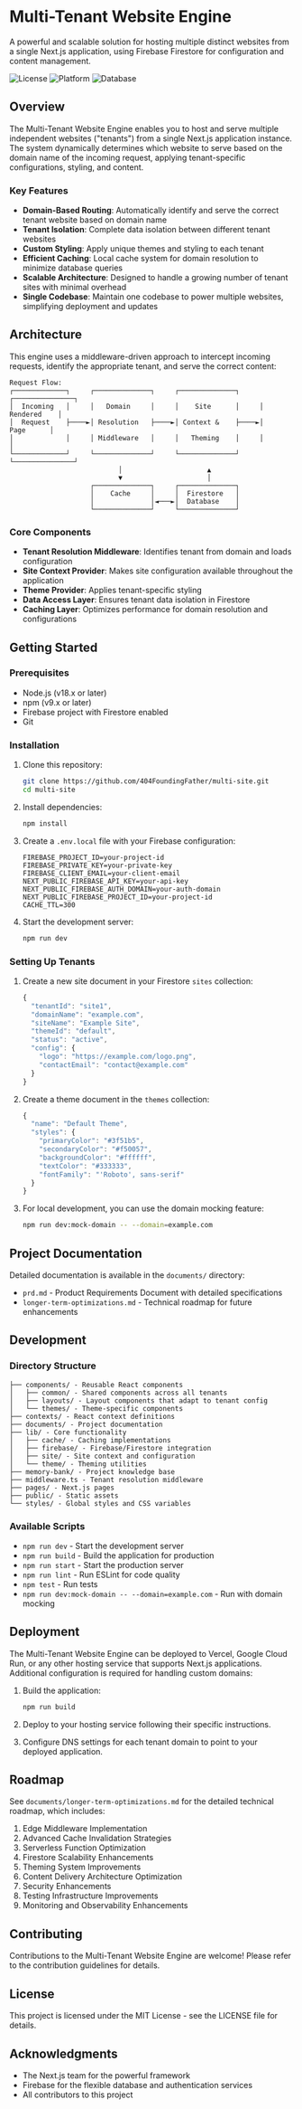 # Multi-Tenant Website Engine

A powerful and scalable solution for hosting multiple distinct websites from a single Next.js application, using Firebase Firestore for configuration and content management.

![License](https://img.shields.io/badge/license-MIT-blue)
![Platform](https://img.shields.io/badge/platform-Next.js-black)
![Database](https://img.shields.io/badge/database-Firestore-orange)

## Overview

The Multi-Tenant Website Engine enables you to host and serve multiple independent websites ("tenants") from a single Next.js application instance. The system dynamically determines which website to serve based on the domain name of the incoming request, applying tenant-specific configurations, styling, and content.

### Key Features

- **Domain-Based Routing**: Automatically identify and serve the correct tenant website based on domain name
- **Tenant Isolation**: Complete data isolation between different tenant websites
- **Custom Styling**: Apply unique themes and styling to each tenant
- **Efficient Caching**: Local cache system for domain resolution to minimize database queries
- **Scalable Architecture**: Designed to handle a growing number of tenant sites with minimal overhead
- **Single Codebase**: Maintain one codebase to power multiple websites, simplifying deployment and updates

## Architecture

This engine uses a middleware-driven approach to intercept incoming requests, identify the appropriate tenant, and serve the correct content:

```
Request Flow:
┌─────────────┐     ┌──────────────┐     ┌──────────────┐     ┌───────────────┐
│  Incoming   │     │   Domain     │     │    Site      │     │   Rendered    │
│  Request    ├────►│ Resolution   ├────►│ Context &    ├────►│     Page      │
│             │     │ Middleware   │     │   Theming    │     │               │
└─────────────┘     └──────────────┘     └──────────────┘     └───────────────┘
                           │                     ▲
                           ▼                     │
                    ┌──────────────┐     ┌──────────────┐
                    │    Cache     │     │  Firestore   │
                    │              │◄───►│  Database    │
                    └──────────────┘     └──────────────┘
```

### Core Components

- **Tenant Resolution Middleware**: Identifies tenant from domain and loads configuration
- **Site Context Provider**: Makes site configuration available throughout the application
- **Theme Provider**: Applies tenant-specific styling
- **Data Access Layer**: Ensures tenant data isolation in Firestore
- **Caching Layer**: Optimizes performance for domain resolution and configurations

## Getting Started

### Prerequisites

- Node.js (v18.x or later)
- npm (v9.x or later)
- Firebase project with Firestore enabled
- Git

### Installation

1. Clone this repository:
   ```bash
   git clone https://github.com/404FoundingFather/multi-site.git
   cd multi-site
   ```

2. Install dependencies:
   ```bash
   npm install
   ```

3. Create a `.env.local` file with your Firebase configuration:
   ```
   FIREBASE_PROJECT_ID=your-project-id
   FIREBASE_PRIVATE_KEY=your-private-key
   FIREBASE_CLIENT_EMAIL=your-client-email
   NEXT_PUBLIC_FIREBASE_API_KEY=your-api-key
   NEXT_PUBLIC_FIREBASE_AUTH_DOMAIN=your-auth-domain
   NEXT_PUBLIC_FIREBASE_PROJECT_ID=your-project-id
   CACHE_TTL=300
   ```

4. Start the development server:
   ```bash
   npm run dev
   ```

### Setting Up Tenants

1. Create a new site document in your Firestore `sites` collection:

   ```javascript
   {
     "tenantId": "site1",
     "domainName": "example.com",
     "siteName": "Example Site",
     "themeId": "default",
     "status": "active",
     "config": {
       "logo": "https://example.com/logo.png",
       "contactEmail": "contact@example.com"
     }
   }
   ```

2. Create a theme document in the `themes` collection:

   ```javascript
   {
     "name": "Default Theme",
     "styles": {
       "primaryColor": "#3f51b5",
       "secondaryColor": "#f50057",
       "backgroundColor": "#ffffff",
       "textColor": "#333333",
       "fontFamily": "'Roboto', sans-serif"
     }
   }
   ```

3. For local development, you can use the domain mocking feature:
   ```bash
   npm run dev:mock-domain -- --domain=example.com
   ```

## Project Documentation

Detailed documentation is available in the `documents/` directory:

- `prd.md` - Product Requirements Document with detailed specifications
- `longer-term-optimizations.md` - Technical roadmap for future enhancements

## Development

### Directory Structure

```
├── components/ - Reusable React components
│   ├── common/ - Shared components across all tenants
│   ├── layouts/ - Layout components that adapt to tenant config
│   └── themes/ - Theme-specific components
├── contexts/ - React context definitions
├── documents/ - Project documentation
├── lib/ - Core functionality
│   ├── cache/ - Caching implementations
│   ├── firebase/ - Firebase/Firestore integration
│   ├── site/ - Site context and configuration
│   └── theme/ - Theming utilities
├── memory-bank/ - Project knowledge base
├── middleware.ts - Tenant resolution middleware
├── pages/ - Next.js pages
├── public/ - Static assets
└── styles/ - Global styles and CSS variables
```

### Available Scripts

- `npm run dev` - Start the development server
- `npm run build` - Build the application for production
- `npm run start` - Start the production server
- `npm run lint` - Run ESLint for code quality
- `npm test` - Run tests
- `npm run dev:mock-domain -- --domain=example.com` - Run with domain mocking

## Deployment

The Multi-Tenant Website Engine can be deployed to Vercel, Google Cloud Run, or any other hosting service that supports Next.js applications. Additional configuration is required for handling custom domains:

1. Build the application:
   ```bash
   npm run build
   ```

2. Deploy to your hosting service following their specific instructions.

3. Configure DNS settings for each tenant domain to point to your deployed application.

## Roadmap

See `documents/longer-term-optimizations.md` for the detailed technical roadmap, which includes:

1. Edge Middleware Implementation
2. Advanced Cache Invalidation Strategies
3. Serverless Function Optimization
4. Firestore Scalability Enhancements
5. Theming System Improvements
6. Content Delivery Architecture Optimization
7. Security Enhancements
8. Testing Infrastructure Improvements
9. Monitoring and Observability Enhancements

## Contributing

Contributions to the Multi-Tenant Website Engine are welcome! Please refer to the contribution guidelines for details.

## License

This project is licensed under the MIT License - see the LICENSE file for details.

## Acknowledgments

- The Next.js team for the powerful framework
- Firebase for the flexible database and authentication services
- All contributors to this project